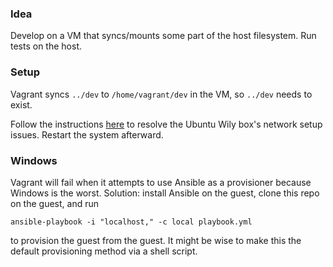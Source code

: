 ### Idea
Develop on a VM that syncs/mounts some part of the host filesystem. Run tests
on the host.

### Setup
Vagrant syncs `../dev` to `/home/vagrant/dev` in the VM, so `../dev` needs to
exist.

Follow the instructions
[here](https://gist.github.com/brbsix/b70413dec907906ef659) to resolve the Ubuntu
Wily box's network setup issues. Restart the system afterward.

### Windows
Vagrant will fail when it attempts to use Ansible as a provisioner because Windows
is the worst. Solution: install Ansible on the guest, clone this repo on the guest, 
and run
```
ansible-playbook -i "localhost," -c local playbook.yml
```
to provision the guest from the guest. It might be wise to make this the default 
provisioning method via a shell script.
